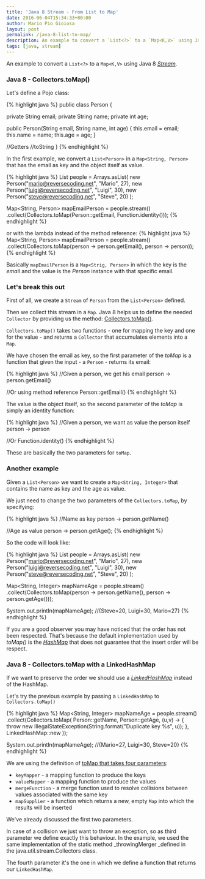 ```yaml
---
title: 'Java 8 Stream - From List to Map'
date: 2016-06-04T15:34:33+00:00
author: Mario Pio Gioiosa
layout: post
permalink: /java-8-list-to-map/
description: An example to convert a `List<?>` to a `Map<K,V>` using Java 8 Stream
tags: [java, stream]
---
```

An example to convert a `List<?>` to a `Map<K,V>` using Java 8 _[Stream](https://docs.oracle.com/javase/8/docs/api/java/util/stream/package-summary.html)_.

### Java 8 - Collectors.toMap()
Let's define a Pojo class:

{% highlight java %}
public class Person {

  private String email;
  private String name;
  private int age;

  public Person(String email, String name, int age) {
    this.email = email;
    this.name = name;
    this.age = age;
  }

  //Getters
  //toString
}
{% endhighlight %}

In the first example, we convert a `List<Person>` in a `Map<String, Person>` that has the email as key and the object itself as value.

{% highlight java %}
List<Person> people = Arrays.asList(
     new Person("mario@reversecoding.net", "Mario", 27),
     new Person("luigi@reversecoding.net", "Luigi", 30),
     new Person("steve@reversecoding.net", "Steve", 20)
 );

 Map<String, Person> mapEmailPerson = people.stream()
                .collect(Collectors.toMap(Person::getEmail, Function.identity()));
{% endhighlight %}

or with the lambda instead of the method reference:
{% highlight java %}
Map<String, Person> mapEmailPerson = people.stream()
               .collect(Collectors.toMap(person -> person.getEmail(), 
                                         person -> person));
{% endhighlight %}

Basically `mapEmailPerson` is a `Map<Strig, Person>` in which the key is the *email* and the value is the *Person* instance with that specific email.

### Let's break this out
First of all, we create a `Stream` of `Person` from the `List<Person>` defined.

Then we collect this stream in a `Map`. Java 8 helps us to define the needed `Collector` by providing us the method: [Collectors.toMap()](https://docs.oracle.com/javase/8/docs/api/java/util/stream/Collectors.html#toMap-java.util.function.Function-java.util.function.Function-).

`Collectors.toMap()` takes two functions - one for mapping the key and one for the value - and returns a `Collector` that accumulates elements into a `Map`.

We have chosen the email as key, so the first parameter of the *toMap* is a function that given the input - a `Person` - returns its email:

{% highlight java %}
//Given a person, we get his email
person -> person.getEmail()

//Or using method reference
Person::getEmail()
{% endhighlight %}

The value is the object itself, so the second parameter of the *toMap* is simply an identity function:

{% highlight java %}
//Given a person, we want as value the person itself
person -> person

//Or
Function.identity()
{% endhighlight %}

These are basically the two parameters for `toMap`.

### Another example
Given a `List<Person>` we want to create a `Map<String, Integer>` that contains the name as key and the age as value.

We just need to change the two parameters of the `Collectors.toMap`, by specifying:

{% highlight java %}
//Name as key
person -> person.getName()

//Age as value
person -> person.getAge();
{% endhighlight %}

So the code will look like:

{% highlight java %}
List<Person> people = Arrays.asList(
    new Person("mario@reversecoding.net", "Mario", 27),
    new Person("luigi@reversecoding.net", "Luigi", 30),
    new Person("steve@reversecoding.net", "Steve", 20)
);

Map<String, Integer> mapNameAge = people.stream()
          .collect(Collectors.toMap(person -> person.getName(), 
                                    person -> person.getAge()));

System.out.println(mapNameAge);
//{Steve=20, Luigi=30, Mario=27}
{% endhighlight %}

If you are a good observer you may have noticed that the order has not been respected. That's because the default implementation used by _toMap()_ is the
[_HashMap_](https://docs.oracle.com/javase/8/docs/api/java/util/HashMap.html) that does not guarantee that the insert order will be respect.

### Java 8 - Collectors.toMap with a LinkedHashMap
If we want to preserve the order we should use a _[LinkedHashMap](https://docs.oracle.com/javase/8/docs/api/java/util/LinkedHashMap.html)_ instead of the HashMap.

Let's try the previous example by passing a `LinkedHashMap` to `Collectors.toMap()`

{% highlight java %}
Map<String, Integer> mapNameAge = people.stream()
      .collect(Collectors.toMap(
          Person::getName,
          Person::getAge,
          (u,v) -> { throw new IllegalStateException(String.format("Duplicate key %s", u)); },
          LinkedHashMap::new
          ));

System.out.println(mapNameAge);
//{Mario=27, Luigi=30, Steve=20}
{% endhighlight %}

We are using the definition of [toMap that takes four parameters](https://docs.oracle.com/javase/8/docs/api/java/util/stream/Collectors.html#toMap-java.util.function.Function-java.util.function.Function-java.util.function.BinaryOperator-java.util.function.Supplier-):

  * `keyMapper` - a mapping function to produce the keys
  * `valueMapper` - a mapping function to produce the values
  * `mergeFunction` - a merge function used to resolve collisions between values associated with the same key
  * `mapSupplier` - a function which returns a new, empty `Map` into which the results will be inserted

We've already discussed the first two parameters.

In case of a collision we just want to throw an exception, so as third parameter we define exactly this behaviour. In the example, we used the same implementation of the static method _throwingMerger _defined in the java.util.stream.Collectors class.

The fourth parameter it's the one in which we define a function that returns our `LinkedHashMap`.
